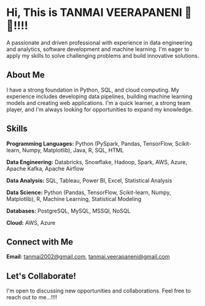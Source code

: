 # Hi, This is TANMAI VEERAPANENI 👋😄!!!!

A passionate and driven professional with experience in data engineering and analytics, software development and machine learning. I'm eager to apply my skills to solve challenging problems and build innovative solutions.

## About Me

I have a strong foundation in Python, SQL, and cloud computing. My experience includes developing data pipelines,  building machine learning models and creating web applications. I'm a quick learner, a strong team player, and I'm always looking for opportunities to expand my knowledge.

## Skills

**Programming Languages:** Python (PySpark, Pandas, TensorFlow, Scikit-learn, Numpy, Matplotlib), Java, R, SQL, HTML

**Data Engineering:** Databricks, Snowflake, Hadoop, Spark, AWS, Azure, Apache Kafka, Apache Airflow

**Data Analysis:** SQL, Tableau, Power BI, Excel, Statistical Analysis

**Data Science:** Python (Pandas, TensorFlow, Scikit-learn, Numpy, Matplotlib), R, Machine Learning, Statistical Modeling

**Databases:** PostgreSQL, MySQL, MSSQl, NoSQL

**Cloud:** AWS, Azure

## Connect with Me

**Email**: tanmai2002@gmail.com, tanmai.veerapaneni@gmail.com

## Let's Collaborate!
I'm open to discussing new opportunities and collaborations. Feel free to reach out to me...!!!!
  


